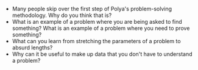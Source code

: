 * Many people skip over the first step of Polya's problem-solving methodology. Why do you think that is?
* What is an example of a problem where you are being asked to find something? What is an example of a problem where you need to  prove something?
* What can you learn from stretching the parameters of a problem to absurd lengths?
* Why can it be useful to make up data that you don't have to understand a problem?
